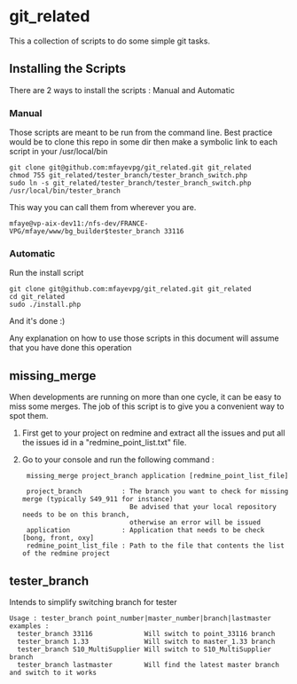 git_related
===========

This a collection of scripts to do some simple git tasks.

Installing the Scripts
----------------------

There are 2 ways to install the scripts : Manual and Automatic

### Manual

Those scripts are meant to be run from the command line.
Best practice would be to clone this repo in some dir then make a symbolic link to each script in your /usr/local/bin

    git clone git@github.com:mfayevpg/git_related.git git_related
    chmod 755 git_related/tester_branch/tester_branch_switch.php
    sudo ln -s git_related/tester_branch/tester_branch_switch.php /usr/local/bin/tester_branch
This way you can call them from wherever you are.

    mfaye@vp-aix-dev11:/nfs-dev/FRANCE-VPG/mfaye/www/bg_builder$tester_branch 33116

### Automatic

Run the install script

    git clone git@github.com:mfayevpg/git_related.git git_related
    cd git_related
    sudo ./install.php

And it's done :)

Any explanation on how to use those scripts in this document will assume that you have done this operation

missing_merge
-------------
When developments are running on more than one cycle, it can be easy to miss some merges.
The job of this script is to give you a convenient way to spot them.

1. First get to your project on redmine and extract all the issues and put all the issues id in a
"redmine_point_list.txt" file.
2. Go to your console and run the following command :

        missing_merge project_branch application [redmine_point_list_file]
    
        project_branch          : The branch you want to check for missing merge (typically S49_911 for instance)
                                  Be advised that your local repository needs to be on this branch,
                                  otherwise an error will be issued
        application             : Application that needs to be check [bong, front, oxy]
        redmine_point_list_file : Path to the file that contents the list of the redmine project

tester_branch
-------------
Intends to simplify switching branch for tester

    Usage : tester_branch point_number|master_number|branch|lastmaster
    examples :
      tester_branch 33116             Will switch to point_33116 branch
      tester_branch 1.33              Will switch to master_1.33 branch
      tester_branch S10_MultiSupplier Will switch to S10_MultiSupplier branch
      tester_branch lastmaster        Will find the latest master branch and switch to it works
